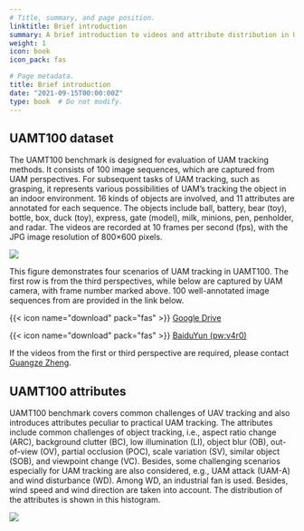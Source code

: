 ```yaml
---
# Title, summary, and page position.
linktitle: Brief introduction
summary: A brief introduction to videos and attribute distribution in UAMT100 benchmark.
weight: 1
icon: book
icon_pack: fas

# Page metadata.
title: Brief introduction
date: "2021-09-15T00:00:00Z"
type: book  # Do not modify.
---
```


## UAMT100 dataset

The UAMT100 benchmark is designed for evaluation of  UAM tracking methods. It consists of 100 image sequences, which are captured from UAM perspectives. For subsequent tasks of UAM tracking, such as grasping, it represents various possibilities of UAM’s tracking the object in an indoor environment. 16 kinds of objects are involved, and 11 attributes are annotated for each sequence. The objects include ball, battery, bear (toy), bottle, box, duck (toy), express, gate (model), milk, minions, pen, penholder, and radar. The videos are recorded at 10 frames per second (fps), with the JPG image resolution of 800×600 pixels.

![](/images/dataset.png)

This figure demonstrates four scenarios of UAM tracking in UAMT100. The first row is from the third perspectives, while below are captured by UAM camera,  with frame number marked above. 100 well-annotated  image sequences from  are provided in the link below. 

{{< icon name="download" pack="fas" >}} <a href="https://drive.google.com/file/d/1V-_EWT-zj4acxR2Uz6SvvZDcZkV4ALFO/view?usp=sharing">Google Drive</a>

{{< icon name="download" pack="fas" >}} <a href="https://pan.baidu.com/s/1f6ytf9ZYtg9ff8J_PuznLw">BaiduYun (pw:v4r0)</a>

If the videos from the first or third perspective are required, please contact <a href="https://zhengguangze.netlify.app/">Guangze Zheng</a>.

## UAMT100 attributes

UAMT100 benchmark covers common challenges of UAV tracking and also introduces attributes peculiar to practical UAM tracking.  The attributes include common challenges of object tracking, i.e., aspect ratio change (ARC), background clutter (BC), low illumination (LI), object blur (OB), out-of-view (OV), partial occlusion (POC), scale variation (SV), similar object (SOB), and viewpoint change (VC). Besides, some challenging scenarios especially for UAM tracking are also considered, e.g., UAM attack (UAM-A) and wind disturbance (WD). Among WD, an industrial fan is used. Besides, wind speed and wind direction are taken into account. The distribution of the attributes is shown in this histogram.

![](/images/attribute.png)

